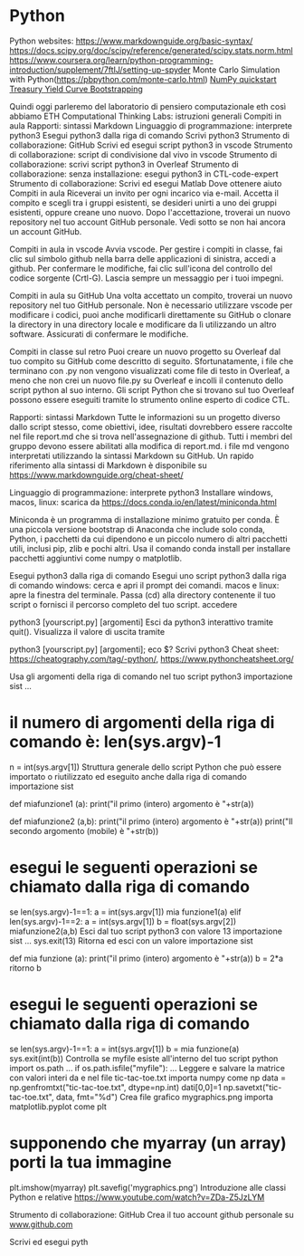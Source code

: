 # Python 

Python
websites:
https://www.markdownguide.org/basic-syntax/
https://docs.scipy.org/doc/scipy/reference/generated/scipy.stats.norm.html
https://www.coursera.org/learn/python-programming-introduction/supplement/7ftIJ/setting-up-spyder
Monte Carlo Simulation with Python(https://pbpython.com/monte-carlo.html)
[NumPy quickstart](https://numpy.org/devdocs/user/quickstart.html)
[Treasury Yield Curve Bootstrapping](https://www.quantandfinancial.com/2012/08/yield-curve-bootstrapping.html)

Quindi oggi parleremo del laboratorio di pensiero computazionale eth
così abbiamo
ETH Computational Thinking Labs: istruzioni generali
Compiti in aula
Rapporti: sintassi Markdown
Linguaggio di programmazione: interprete python3
Esegui python3 dalla riga di comando
Scrivi python3
Strumento di collaborazione: GitHub
Scrivi ed esegui script python3 in vscode
Strumento di collaborazione: script di condivisione dal vivo in vscode
Strumento di collaborazione: scrivi script python3 in Overleaf
Strumento di collaborazione: senza installazione: esegui python3 in CTL-code-expert
Strumento di collaborazione: Scrivi ed esegui Matlab
Dove ottenere aiuto
Compiti in aula
Riceverai un invito per ogni incarico via e-mail. Accetta il compito e scegli tra i gruppi esistenti, se desideri unirti a uno dei gruppi esistenti, oppure creane uno nuovo. Dopo l'accettazione, troverai un nuovo repository nel tuo account GitHub personale. Vedi sotto se non hai ancora un account GitHub.

Compiti in aula in vscode
Avvia vscode. Per gestire i compiti in classe, fai clic sul simbolo github nella barra delle applicazioni di sinistra, accedi a github. Per confermare le modifiche, fai clic sull'icona del controllo del codice sorgente (Crtl-G). Lascia sempre un messaggio per i tuoi impegni.

Compiti in aula su GitHub
Una volta accettato un compito, troverai un nuovo repository nel tuo GitHub personale. Non è necessario utilizzare vscode per modificare i codici, puoi anche modificarli direttamente su GitHub o clonare la directory in una directory locale e modificare da lì utilizzando un altro software. Assicurati di confermare le modifiche.

Compiti in classe sul retro
Puoi creare un nuovo progetto su Overleaf dal tuo compito su GitHub come descritto di seguito. Sfortunatamente, i file che terminano con .py non vengono visualizzati come file di testo in Overleaf, a meno che non crei un nuovo file.py su Overleaf e incolli il contenuto dello script python al suo interno. Gli script Python che si trovano sul tuo Overleaf possono essere eseguiti tramite lo strumento online esperto di codice CTL.

Rapporti: sintassi Markdown
Tutte le informazioni su un progetto diverso dallo script stesso, come obiettivi, idee, risultati dovrebbero essere raccolte nel file report.md che si trova nell'assegnazione di github. Tutti i membri del gruppo devono essere abilitati alla modifica di report.md. i file md vengono interpretati utilizzando la sintassi Markdown su GitHub. Un rapido riferimento alla sintassi di Markdown è disponibile su https://www.markdownguide.org/cheat-sheet/

Linguaggio di programmazione: interprete python3
Installare
windows, macos, linux: scarica da https://docs.conda.io/en/latest/miniconda.html

Miniconda è un programma di installazione minimo gratuito per conda. È una piccola versione bootstrap di Anaconda che include solo conda, Python, i pacchetti da cui dipendono e un piccolo numero di altri pacchetti utili, inclusi pip, zlib e pochi altri. Usa il comando conda install per installare pacchetti aggiuntivi come numpy o matplotlib.

Esegui python3 dalla riga di comando
Esegui uno script python3 dalla riga di comando
windows: cerca e apri il prompt dei comandi. macos e linux: apre la finestra del terminale. Passa (cd) alla directory contenente il tuo script o fornisci il percorso completo del tuo script. accedere

python3 [yourscript.py] [argomenti]
Esci da python3 interattivo tramite quit(). Visualizza il valore di uscita tramite

python3 [yourscript.py] [argomenti]; eco $?
Scrivi python3
Cheat sheet: https://cheatography.com/tag/-python/, https://www.pythoncheatsheet.org/

Usa gli argomenti della riga di comando nel tuo script python3
importazione sist
...
# il numero di argomenti della riga di comando è: len(sys.argv)-1
n = int(sys.argv[1])
Struttura generale dello script Python che può essere importato o riutilizzato ed eseguito anche dalla riga di comando
importazione sist

def miafunzione1 (a):
    print("il primo (intero) argomento è "+str(a))
    
def miafunzione2 (a,b):
    print("il primo (intero) argomento è "+str(a))
    print("Il secondo argomento (mobile) è "+str(b))

# esegui le seguenti operazioni se chiamato dalla riga di comando

se len(sys.argv)-1==1:
    a = int(sys.argv[1])
    mia funzione1(a)
elif len(sys.argv)-1==2:
    a = int(sys.argv[1])
    b = float(sys.argv[2])
    miafunzione2(a,b)
Esci dal tuo script python3 con valore 13
importazione sist
...
sys.exit(13)
Ritorna ed esci con un valore
importazione sist

def mia funzione (a):
    print("il primo (intero) argomento è "+str(a))
    b = 2*a
    ritorno b
    
# esegui le seguenti operazioni se chiamato dalla riga di comando

se len(sys.argv)-1==1:
    a = int(sys.argv[1])
    b = mia funzione(a)
    sys.exit(int(b))
Controlla se myfile esiste all'interno del tuo script python
import os.path
...
if os.path.isfile("myfile"):
  ...
Leggere e salvare la matrice con valori interi da e nel file tic-tac-toe.txt
importa numpy come np
data = np.genfromtxt("tic-tac-toe.txt", dtype=np.int)
dati[0,0]=1
np.savetxt("tic-tac-toe.txt", data, fmt="%d")
Crea file grafico mygraphics.png
importa matplotlib.pyplot come plt
# supponendo che myarray (un array) porti la tua immagine
plt.imshow(myarray)
plt.savefig('mygraphics.png')
Introduzione alle classi Python e relative
https://www.youtube.com/watch?v=ZDa-Z5JzLYM

Strumento di collaborazione: GitHub
Crea il tuo account github personale su www.github.com

Scrivi ed esegui pyth
